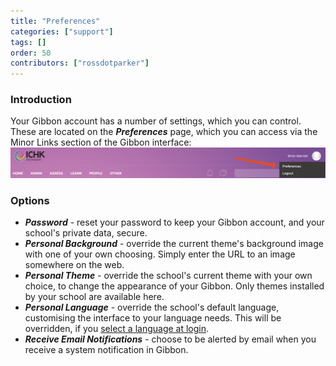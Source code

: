 ```yaml
---
title: "Preferences"
categories: ["support"]
tags: []
order: 50
contributors: ["rossdotparker"]
---
```


### Introduction

Your Gibbon account has a number of settings, which you can control. These are located on the ___Preferences___ page, which you can access via the Minor Links section of the Gibbon interface: ![Preferences](/img/teachers/preferences.png)

### Options

*   ___Password___ - reset your password to keep your Gibbon account, and your school's private data, secure.
*   ___Personal Background___ - override the current theme's background image with one of your own choosing. Simply enter the URL to an image somewhere on the web.
*   ___Personal Theme___ - override the school's current theme with your own choice, to change the appearance of your Gibbon. Only themes installed by your school are available here.
*   ___Personal Language___ - override the school's default language, customising the interface to your language needs. This will be overridden, if you [select a language at login](logging-in.md).
*   ___Receive Email Notifications___ - choose to be alerted by email when you receive a system notification in Gibbon.
